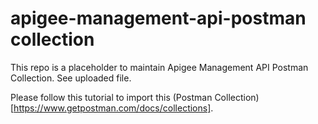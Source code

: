 apigee-management-api-postman collection
========================================
This repo is a placeholder to maintain Apigee Management API Postman Collection. See uploaded file.

Please follow this tutorial to import this (Postman Collection)[https://www.getpostman.com/docs/collections].